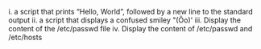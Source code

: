 i. a script that prints “Hello, World”, followed by a new line to the standard output
ii. a script that displays a confused smiley "(Ôo)'
iii. Display the content of the /etc/passwd file
iv. Display the content of /etc/passwd and /etc/hosts
